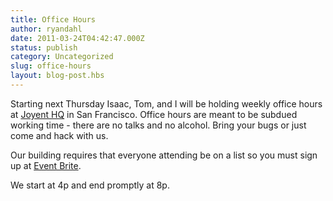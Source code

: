 ```yaml
---
title: Office Hours
author: ryandahl
date: 2011-03-24T04:42:47.000Z
status: publish
category: Uncategorized
slug: office-hours
layout: blog-post.hbs
---
```


Starting next Thursday Isaac, Tom, and I will be holding weekly office hours at <a href="http://maps.google.com/maps?q=345+California+St,+San+Francisco,+CA+94104&amp;layer=c&amp;sll=37.793040,-122.400491&amp;cbp=13,178.31,,0,-60.77&amp;cbll=37.793131,-122.400484&amp;hl=en&amp;sspn=0.006295,0.006295&amp;ie=UTF8&amp;hq=&amp;hnear=345+California+St,+San+Francisco,+California+94104&amp;ll=37.793131,-122.400484&amp;spn=0.001295,0.003428&amp;z=19&amp;panoid=h0dlz3VG-hMKlzOu0LxMIg">Joyent HQ</a> in San Francisco. Office hours are meant to be subdued working time - there are no talks and no alcohol. Bring your bugs or just come and hack with us.

Our building requires that everyone attending be on a list so you must sign up at <a href="http://nodeworkup01.eventbrite.com/">Event Brite</a>.

We start at 4p and end promptly at 8p.
